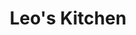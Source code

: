 ---
layout: place
title: "Leo's Kitchen"
permalink: /california/chula-vista/leo-s-kitchen.html
stateAbbr: CA
stateName: California
cityName: Chula Vista
seo:
  name: "Leo's Kitchen"
  type: Restaurant
  links: https://leoskitchen.net/
description: "Leo's Kitchen serves delicious sushi in Chula Vista, California. Try fresh Japanese dishes for a great dining experience. "
place_id: ChIJ-SVZitlP2YARgyq7F9T0ims
photos:
  - name: >-
      places/ChIJ-SVZitlP2YARgyq7F9T0ims/photos/AeeoHcJNrSWmPaq-EYLGvF0eXnLVy7li8a-QyldAQjTLsd2XuEtgB-r6FylKd2rV0e-m1L9UP3l_uxwdStGY3UlkyBhckrSbu_NRl8J_xjZUXIrH_qVjtCtByxoH_VT5BRPxybutPLBUVLvjDv7SOk0EAPcR2Gu0zj3x0Wq0G_9rNQQQCsqn48sPjXniDhFmzq8XymlYnc2crcHY5kLMd-mwQDWHWdMFZKGGZkHOUwoVul8hBI8rBnrBVoufc9n0A7Cu1-cJmSkMcS0By5Kn0DMEpssZ5UCTgrb-1_16bhzvSCqlCg
    widthPx: 828
    heightPx: 1258
    authorAttributions:
      - displayName: Leo's Kitchen
        uri: https://maps.google.com/maps/contrib/104906206135305644657
        photoUri: >-
          https://lh3.googleusercontent.com/a-/ALV-UjWQ4Bs-mSNpbLz7mqF_w_LJixG-MybxhdZj5fcXg2aZgGvT4AY=s100-p-k-no-mo
    flagContentUri: >-
      https://www.google.com/local/imagery/report/?cb_client=maps_api_places.places_api&image_key=!1e10!2sAF1QipMmeE5oRZlPqkEj934_1xZyIQGlJXvz-sRB15bm&hl=en-US
    googleMapsUri: >-
      https://www.google.com/maps/place//data=!3m4!1e2!3m2!1sAF1QipMmeE5oRZlPqkEj934_1xZyIQGlJXvz-sRB15bm!2e10!4m2!3m1!1s0x80d94fd98a5925f9:0x6b8af4d417bb2a83
  - name: >-
      places/ChIJ-SVZitlP2YARgyq7F9T0ims/photos/AeeoHcKXFfS5nGyqwKW39jlV000UOlCTQA9Qlwg6jLbyHwY9lTnXJ3WRh0ADL8-8PswNEZ_XQUBpG-HyJLi-GL1Ic4khVD9hioxNAVTLq1xfKJ86b7wAziZXm3pOHxXcefhG3lZcl5hkai37CGLCEigL64GY-5FFsY9yyqtoOuVKf8x2lAmisNuFIiqkk2-DGps3Xg-wb4aZyHQsfxXA3Je0HOnAS-_bi7X9oQfKLk2iK63cdzS8TWIjR1-1QFv-vj4x7KZFSl2NJXM6Gmndp3pNfeaN1DkUNevqUWt6zK079OSDBw
    widthPx: 750
    heightPx: 562
    authorAttributions:
      - displayName: Leo's Kitchen
        uri: https://maps.google.com/maps/contrib/104906206135305644657
        photoUri: >-
          https://lh3.googleusercontent.com/a-/ALV-UjWQ4Bs-mSNpbLz7mqF_w_LJixG-MybxhdZj5fcXg2aZgGvT4AY=s100-p-k-no-mo
    flagContentUri: >-
      https://www.google.com/local/imagery/report/?cb_client=maps_api_places.places_api&image_key=!1e10!2sAF1QipOKhpbayhswhYP2W4wC5ZWS7DbsusOHUy8b6JSu&hl=en-US
    googleMapsUri: >-
      https://www.google.com/maps/place//data=!3m4!1e2!3m2!1sAF1QipOKhpbayhswhYP2W4wC5ZWS7DbsusOHUy8b6JSu!2e10!4m2!3m1!1s0x80d94fd98a5925f9:0x6b8af4d417bb2a83
  - name: >-
      places/ChIJ-SVZitlP2YARgyq7F9T0ims/photos/AeeoHcIS75jGf2wqXt6Xdyk_-G-NA8uUPIaG5_W-0CLpGUaaeBbjGZg8g4NtyPpUxfPgAfI75kTcvstye2ITb34vEVTtDY0bfHUH9ba-FR93yT6pPOxKy1TxO34PB4bEB3v2tKqF7uPhY69qHLXO7YUE23sZGjI49uQqd9x_QDXyD1LpkIUYpRgbbDmTuXPLyg-TI2uYaqDteN292lG1Xg0JGlXIkYLTvUvNxjf98KaALUvpu8vpWyp697NX4L5KGlLu66WtSSEdCrk_y3gcYOPrYvWzmQv4PtwPskkC3EHc-EVZXw
    widthPx: 1290
    heightPx: 1354
    authorAttributions:
      - displayName: Leo's Kitchen
        uri: https://maps.google.com/maps/contrib/104906206135305644657
        photoUri: >-
          https://lh3.googleusercontent.com/a-/ALV-UjWQ4Bs-mSNpbLz7mqF_w_LJixG-MybxhdZj5fcXg2aZgGvT4AY=s100-p-k-no-mo
    flagContentUri: >-
      https://www.google.com/local/imagery/report/?cb_client=maps_api_places.places_api&image_key=!1e10!2sAF1QipNv-nFv7M2FDW4-1NS1V5hi73hsy8xYhwY_49zk&hl=en-US
    googleMapsUri: >-
      https://www.google.com/maps/place//data=!3m4!1e2!3m2!1sAF1QipNv-nFv7M2FDW4-1NS1V5hi73hsy8xYhwY_49zk!2e10!4m2!3m1!1s0x80d94fd98a5925f9:0x6b8af4d417bb2a83
  - name: >-
      places/ChIJ-SVZitlP2YARgyq7F9T0ims/photos/AeeoHcIq7unuSiYaSBGDRxGjq4KEh-YxtblIjA4RhlZLhCu9wM1kaZQAAVQgaPaZ-2sL7W8jU7-okmW2QUrRdV-5QimT4FPhVgPRB89MNQfNb5_IapYcJcozdW7_m6ZjyNqPxTuyyPYMH9BmLULOXKuHKQKuaUiP6vMUbdmV3Afy6lY8kxqKQ1CwgqGglT5eyrg78KDC9ymrT2Ll7BBXJGGU7ZBhh2gIxIfdqkOpctM3J08MPb6mgYyk5JP8BcgUKQDQU2IHjF_O1Z97ar_7jjcABHiBUkCmSHDTMnXah6bBttcTHg
    widthPx: 1290
    heightPx: 1494
    authorAttributions:
      - displayName: Leo's Kitchen
        uri: https://maps.google.com/maps/contrib/104906206135305644657
        photoUri: >-
          https://lh3.googleusercontent.com/a-/ALV-UjWQ4Bs-mSNpbLz7mqF_w_LJixG-MybxhdZj5fcXg2aZgGvT4AY=s100-p-k-no-mo
    flagContentUri: >-
      https://www.google.com/local/imagery/report/?cb_client=maps_api_places.places_api&image_key=!1e10!2sAF1QipMHt0T3_VKXdzpeIpWCqOwDubQoqbgip9fwWh2_&hl=en-US
    googleMapsUri: >-
      https://www.google.com/maps/place//data=!3m4!1e2!3m2!1sAF1QipMHt0T3_VKXdzpeIpWCqOwDubQoqbgip9fwWh2_!2e10!4m2!3m1!1s0x80d94fd98a5925f9:0x6b8af4d417bb2a83
  - name: >-
      places/ChIJ-SVZitlP2YARgyq7F9T0ims/photos/AeeoHcJoYi8p8XaC8vESqU31UV85YGVXCwmjqCBtaSZfVpxSKuDXzUCe23Oy4lXv5UJAH5Zi-VJ85LqscXXfAOWWASwxfUjZIFqCjMmD9r5mkVmGPkzEJtVEaifdoDuWXdc3JtcfqEvPwRCcIrvhnWdkh_Xe_fIGu-RfBSYKZWpEmTvJOV_XZqEZUUEK6ftfWrvzxptnRBmPWoOAAk7skBiy_M8iA1j9xr5bsW2GEl8laJuz1dN6vJQ91SdPHAHlFx0UNppQ8g9x67v2CnpSVXDwRkS0sCRxsIKjMTNAwsG7TMItYCntXc2aBKQiCF2kbA87V8G0F162rr12_YkA6BWwKjxL_Dj3ZCJY-SaS2ZUCjblQZsZQEsTbdpw-sEgP1UqD3il6LS1Sr0pkuTdxtUTHXSPtL3f2DPdS0ipbP3vedb_lWKLi
    widthPx: 2252
    heightPx: 4000
    authorAttributions:
      - displayName: SP
        uri: https://maps.google.com/maps/contrib/111450623191726495813
        photoUri: >-
          https://lh3.googleusercontent.com/a/ACg8ocIpiZutBgy9j2D07JEYIHL7zgmpSu8MgMQTWaue2cYbrw1F5gk0=s100-p-k-no-mo
    flagContentUri: >-
      https://www.google.com/local/imagery/report/?cb_client=maps_api_places.places_api&image_key=!1e10!2sCIHM0ogKEICAgICXvpqdoQE&hl=en-US
    googleMapsUri: >-
      https://www.google.com/maps/place//data=!3m4!1e2!3m2!1sCIHM0ogKEICAgICXvpqdoQE!2e10!4m2!3m1!1s0x80d94fd98a5925f9:0x6b8af4d417bb2a83
  - name: >-
      places/ChIJ-SVZitlP2YARgyq7F9T0ims/photos/AeeoHcLWfYbDpLX-prs8o28o0tzmsRe4dZY9LR8rgY0yJhUqaZGytLgxOdPQJUG-MJ_z2X93LyzBllTrJi2yCLlYnzCi0v7mVYwMwL7bT8YAgDQPR1AS5WW7bpHBwVFPM3HR_qMNvEQerQoCbUuqeafrNFmTSxPTQkrVNkWQYz8deCInWtN2GdhnSqBOkTepFp_KBmgBIMy85DY_67MSdEjZFM8L-JP-Tetykq1TTXkfdclgyBPV9ov5AelLQsF02k-Vuu5-0PQypGjWKtQxLdxcd_e_fv6Qra8gXU2zfEa34KNK9w
    widthPx: 3024
    heightPx: 4032
    authorAttributions:
      - displayName: Leo's Kitchen
        uri: https://maps.google.com/maps/contrib/104906206135305644657
        photoUri: >-
          https://lh3.googleusercontent.com/a-/ALV-UjWQ4Bs-mSNpbLz7mqF_w_LJixG-MybxhdZj5fcXg2aZgGvT4AY=s100-p-k-no-mo
    flagContentUri: >-
      https://www.google.com/local/imagery/report/?cb_client=maps_api_places.places_api&image_key=!1e10!2sAF1QipP3PhbQWoZyulZg4GMEVKmRCNnB48H4BBqlDLla&hl=en-US
    googleMapsUri: >-
      https://www.google.com/maps/place//data=!3m4!1e2!3m2!1sAF1QipP3PhbQWoZyulZg4GMEVKmRCNnB48H4BBqlDLla!2e10!4m2!3m1!1s0x80d94fd98a5925f9:0x6b8af4d417bb2a83
  - name: >-
      places/ChIJ-SVZitlP2YARgyq7F9T0ims/photos/AeeoHcLK7-11AGjTqmaSszCm5dIGgGnIsyYeyLuWZEfLKxtmm4mdUHt3md9QME49lAYcHR1sjevyjbPZl-qqWsffIu5yGxb0EiBfu2Oba2WRCyDkc2xKUyGJ4fAhEFv1jn_-_udM7ZCpbvI-Jq6O6Hk4sXvCvsshHe4fzeTL9JbXSIgfVi49sAZYSQAnpbBIr8JUHkG22wiWpkMpFFlH6W4GJQga7UwOADw91_lrMQfRq9k2iUDFIlwlzGsfjWO8pbDePOuELVzBmpDdtQNKLsPeDgJbvEj2fWZRDr4Cyp1ImNubZYZyA2P_tr0_T32KmPx6J03RF0An75QcNyoV4KfrUeUJA-e3mP-tadh7m-zJIdlW9mS6dDB7BiGPQm6pfwMyLsUz_eIHGWOOQ5J18_aUYjdw6waxs17sscP3oENjsS0
    widthPx: 4080
    heightPx: 3072
    authorAttributions:
      - displayName: Luke Gulbrand
        uri: https://maps.google.com/maps/contrib/102723766281222043096
        photoUri: >-
          https://lh3.googleusercontent.com/a-/ALV-UjU3rKmAu-Kq-OwP-zNYm_HbZfcype8cQKsUEW2kaQuaD8KdlDKW=s100-p-k-no-mo
    flagContentUri: >-
      https://www.google.com/local/imagery/report/?cb_client=maps_api_places.places_api&image_key=!1e10!2sCIHM0ogKEICAgICmn9z4HA&hl=en-US
    googleMapsUri: >-
      https://www.google.com/maps/place//data=!3m4!1e2!3m2!1sCIHM0ogKEICAgICmn9z4HA!2e10!4m2!3m1!1s0x80d94fd98a5925f9:0x6b8af4d417bb2a83
  - name: >-
      places/ChIJ-SVZitlP2YARgyq7F9T0ims/photos/AeeoHcLwQwUMezhG3zmuuxzJRg4awo5QSErtsRcDUd_VpENSPft32i3YWnN0RRpY2kKtdKO8vUUXjlriSq4jgNL3euqTTWLN-8U68tvr5xrbUvm7r_n_BUW7Eun8uRmF28XQsDIs6HbF9rPhtaGi-mqTzoOv-N_1-xGYlFKSsZtFRCF5Qs06EiB1_qcNSg3cFdvZ4xsCw0Q-d4G5Y9uu6qynHGnQ_9n9fJn4EpUubnfonlA-DC7NB3wgGmM8QsumaWDD5KBYNe1LmrK00UVigBDoiNjjZpcUbVrQOM6ObizqQK0GbvM0HrKp0XS_PPeY-7t9KZ3mDfpiaMCHDjBUiSPjeGMPaKXmfIwZlV89_ldGYqNImpHGP9jfpVEYy0kl-5nT3amMSdmPSGFFVr16eKBLyLh3pgCpo31gn1s-kQPyBJeQg-aT
    widthPx: 4032
    heightPx: 3024
    authorAttributions:
      - displayName: Georgina Salazar
        uri: https://maps.google.com/maps/contrib/116810588863901166870
        photoUri: >-
          https://lh3.googleusercontent.com/a-/ALV-UjV2nVLkANxeXkE68E9arX3dcFZVt29QStNF0LVixb_CmW03OHwqHg=s100-p-k-no-mo
    flagContentUri: >-
      https://www.google.com/local/imagery/report/?cb_client=maps_api_places.places_api&image_key=!1e10!2sCIHM0ogKEICAgICOwO6OqwE&hl=en-US
    googleMapsUri: >-
      https://www.google.com/maps/place//data=!3m4!1e2!3m2!1sCIHM0ogKEICAgICOwO6OqwE!2e10!4m2!3m1!1s0x80d94fd98a5925f9:0x6b8af4d417bb2a83
  - name: >-
      places/ChIJ-SVZitlP2YARgyq7F9T0ims/photos/AeeoHcKWzDWZQ8Wkvbz7A6_lK53g6LUSOGwAO9GhPc_VSRYadWAc2i4bGSYlP7hJE_FFNhgfzbsenG_iMK-2ni2ikV8U_IV1543RbkQtboF-GCYD_eXLQjVcOBwdhvSMUsGCCSwKVqoSxowG_Q-LP4LgDPh1QHSiZvug6vAqGQcRKavEOpzo4WxgZ6C576miKqN4wAPEAj8cnJlaoza3HWGch3HgAaWXsw_BWQMmJ_OISpNwKmakUy9cO94Yh9IAoZaDQwPr9qyb40_bmcwd9PQbaZCMfyJQ4Houv8stFmXXwPZASTJen3JY6UjcJiQxNLWBXMaQTdaVZ-PCAgkfhVpMX9HYpOPyIkgLv7U-1kg_841Z5YQqrR7ilCVSBk3D2yTLDzdRZOEaYRF8jUR_YDWJd4iaeyZRLBcrsMMIlBcW4k8PZQ
    widthPx: 3000
    heightPx: 4000
    authorAttributions:
      - displayName: Resa D
        uri: https://maps.google.com/maps/contrib/115112690750343843014
        photoUri: >-
          https://lh3.googleusercontent.com/a-/ALV-UjUAZrXQ3mso1vwSGZ8ldd2nUikO0rWSgvVvmw3KTTtuuf4Ng-075Q=s100-p-k-no-mo
    flagContentUri: >-
      https://www.google.com/local/imagery/report/?cb_client=maps_api_places.places_api&image_key=!1e10!2sCIHM0ogKEICAgIDr5KDYDA&hl=en-US
    googleMapsUri: >-
      https://www.google.com/maps/place//data=!3m4!1e2!3m2!1sCIHM0ogKEICAgIDr5KDYDA!2e10!4m2!3m1!1s0x80d94fd98a5925f9:0x6b8af4d417bb2a83
  - name: >-
      places/ChIJ-SVZitlP2YARgyq7F9T0ims/photos/AeeoHcJZ3cUUxV1OLQ0rgC-KRvY5G5JIbW0c3wocVZnPUxHYVWKpOT8LgIyMdGXZiv5H0dPlk8wcF5YC_cNx-UkMd4yc23ji2CBTPPwGuzkQd6NuYjxTv7HBsev9xrBq5QIOv9JJTMIZbeXKyu7f5s_C2lgnO0ws0Q1YaKiLhzdqZHFGlQtAyU78TR4Lj1VctewvNc6v4VG9gzgwhithVkHrGMcEBdW2O9gzz8-mD9YLx1ymVkWpz0BnYFcn055R0Ssbs6aQmq1OOf5-pvJBauNM4imhb4oyxIMWKdOgYCUAujiE7g0-h6jM9xMBCQOYQymthgXp6z0q33_t9s_a0q_wsWKApkN1nTsMetXa2V60SkuI4Xpwd8x7vj_OcJK04_mWJc8cQwKeBIx3u1wYPF0uE60X0SJU-d_iOmQvV2zOxQ-WbUQ
    widthPx: 3072
    heightPx: 4080
    authorAttributions:
      - displayName: B B
        uri: https://maps.google.com/maps/contrib/101027932539534402996
        photoUri: >-
          https://lh3.googleusercontent.com/a-/ALV-UjVcXYtsyOpfTiz5F-O9Zk126cF5qy6NIjJhJrbkT2bQoDRjgZI=s100-p-k-no-mo
    flagContentUri: >-
      https://www.google.com/local/imagery/report/?cb_client=maps_api_places.places_api&image_key=!1e10!2sCIHM0ogKEICAgIC_pOSs2gE&hl=en-US
    googleMapsUri: >-
      https://www.google.com/maps/place//data=!3m4!1e2!3m2!1sCIHM0ogKEICAgIC_pOSs2gE!2e10!4m2!3m1!1s0x80d94fd98a5925f9:0x6b8af4d417bb2a83
address: 1392 E Palomar St Suite 402, Chula Vista, CA 91913, USA
street: 1392 E Palomar St Suite 402
city: Chula Vista
state: CA
zip: '91913'
country: USA
neighborhood: Otay Ranch Village 1
latitude: '32.623301'
longitude: '-116.997705'
accessibility_options:
  wheelchairAccessibleParking: true
  wheelchairAccessibleEntrance: true
  wheelchairAccessibleRestroom: true
  wheelchairAccessibleSeating: true
business_status: OPERATIONAL
name: Leo's Kitchen
google_maps_links:
  directionsUri: >-
    https://www.google.com/maps/dir//''/data=!4m7!4m6!1m1!4e2!1m2!1m1!1s0x80d94fd98a5925f9:0x6b8af4d417bb2a83!3e0
  placeUri: https://maps.google.com/?cid=7749275300612745859
  writeAReviewUri: >-
    https://www.google.com/maps/place//data=!4m3!3m2!1s0x80d94fd98a5925f9:0x6b8af4d417bb2a83!12e1
  reviewsUri: >-
    https://www.google.com/maps/place//data=!4m4!3m3!1s0x80d94fd98a5925f9:0x6b8af4d417bb2a83!9m1!1b1
  photosUri: >-
    https://www.google.com/maps/place//data=!4m3!3m2!1s0x80d94fd98a5925f9:0x6b8af4d417bb2a83!10e5
primary_type: Sushi Restaurant
opening_hours:
  regular: null
  current: null
secondary_opening_hours:
  regular:
    weekdayDescriptions: null
    type: null
  current:
    weekdayDescriptions: null
    type: null
phone: (619) 271-2731
price_level: null
price_range: $10 &ndash; $20
rating: '4.4'
rating_count: 118
website: https://leoskitchen.net/
reviews: null
parking_options: null
payment_options: null
allow_dogs: null
curbside_pickup: null
delivery: null
dine_in: null
good_for_children: null
good_for_groups: null
good_for_sports: null
live_music: null
menu_for_children: null
outdoor_seating: null
reservable: null
restroom: null
serves_beer: null
serves_breakfast: null
serves_brunch: null
serves_cocktails: null
serves_coffee: null
serves_dinner: null
serves_dessert: null
serves_lunch: null
serves_vegetarian_food: null
serves_wine: null
takeout: null
summary: null

---